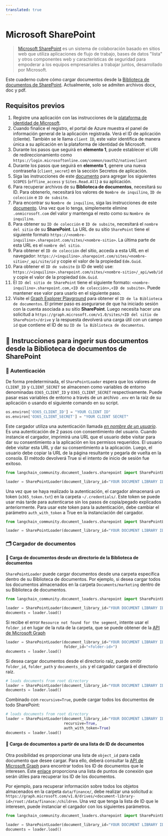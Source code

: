 ```yaml
---
translated: true
---
```


# Microsoft SharePoint

> [Microsoft SharePoint](https://en.wikipedia.org/wiki/SharePoint) es un sistema de colaboración basado en sitios web que utiliza aplicaciones de flujo de trabajo, bases de datos "lista" y otros componentes web y características de seguridad para empoderar a los equipos empresariales a trabajar juntos, desarrollado por Microsoft.

Este cuaderno cubre cómo cargar documentos desde la [Biblioteca de documentos de SharePoint](https://support.microsoft.com/en-us/office/what-is-a-document-library-3b5976dd-65cf-4c9e-bf5a-713c10ca2872). Actualmente, solo se admiten archivos docx, doc y pdf.

## Requisitos previos

1. Registre una aplicación con las instrucciones de la [plataforma de identidad de Microsoft](https://learn.microsoft.com/en-us/azure/active-directory/develop/quickstart-register-app).
2. Cuando finalice el registro, el portal de Azure muestra el panel de información general de la aplicación registrada. Verá el ID de aplicación (cliente). También se le llama `client ID`, este valor identifica de manera única a su aplicación en la plataforma de identidad de Microsoft.
3. Durante los pasos que seguirá en **elemento 1**, puede establecer el URI de redireccionamiento como `https://login.microsoftonline.com/common/oauth2/nativeclient`
4. Durante los pasos que seguirá en **elemento 1**, genere una nueva contraseña (`client_secret`) en la sección Secretos de aplicación.
5. Siga las instrucciones de este [documento](https://learn.microsoft.com/en-us/azure/active-directory/develop/quickstart-configure-app-expose-web-apis#add-a-scope) para agregar los siguientes `SCOPES` (`offline_access` y `Sites.Read.All`) a su aplicación.
6. Para recuperar archivos de su **Biblioteca de documentos**, necesitará su ID. Para obtenerlo, necesitará los valores de `Nombre de inquilino`, `ID de colección` e `ID de subsite`.
7. Para encontrar su `Nombre de inquilino`, siga las instrucciones de este [documento](https://learn.microsoft.com/en-us/azure/active-directory-b2c/tenant-management-read-tenant-name). Una vez que lo tenga, simplemente elimine `.onmicrosoft.com` del valor y mantenga el resto como su `Nombre de inquilino`.
8. Para obtener su `ID de colección` e `ID de subsite`, necesitará el `nombre del sitio` de su **SharePoint**. La URL de su sitio `SharePoint` tiene el siguiente formato `https://<nombre-inquilino>.sharepoint.com/sites/<nombre-sitio>`. La última parte de esta URL es el `nombre del sitio`.
9. Para obtener el `ID de colección` del sitio, acceda a esta URL en el navegador: `https://<inquilino>.sharepoint.com/sites/<nombre-sitio>/_api/site/id` y copie el valor de la propiedad `Edm.Guid`.
10. Para obtener el `ID de subsite` (o ID de web) use: `https://<inquilino>.sharepoint.com/sites/<nombre-sitio>/_api/web/id` y copie el valor de la propiedad `Edm.Guid`.
11. El `ID del sitio de SharePoint` tiene el siguiente formato: `<nombre-inquilino>.sharepoint.com,<ID de colección>,<ID de subsite>`. Puede mantener ese valor para usarlo en el siguiente paso.
12. Visite el [Graph Explorer Playground](https://developer.microsoft.com/en-us/graph/graph-explorer) para obtener el `ID de la Biblioteca de documentos`. El primer paso es asegurarse de que ha iniciado sesión con la cuenta asociada a su sitio **SharePoint**. Luego necesita hacer una solicitud a `https://graph.microsoft.com/v1.0/sites/<ID del sitio de SharePoint>/drive` y la respuesta devolverá una carga útil con un campo `id` que contiene el ID de su `ID de la Biblioteca de documentos`.

## 🧑 Instrucciones para ingerir sus documentos desde la Biblioteca de documentos de SharePoint

### 🔑 Autenticación

De forma predeterminada, el `SharePointLoader` espera que los valores de `CLIENT_ID` y `CLIENT_SECRET` se almacenen como variables de entorno denominadas `O365_CLIENT_ID` y `O365_CLIENT_SECRET` respectivamente. Puede pasar esas variables de entorno a través de un archivo `.env` en la raíz de su aplicación o usando el siguiente comando en su script.

```python
os.environ['O365_CLIENT_ID'] = "YOUR CLIENT ID"
os.environ['O365_CLIENT_SECRET'] = "YOUR CLIENT SECRET"
```

Este cargador utiliza una autenticación llamada [*en nombre de un usuario*](https://learn.microsoft.com/en-us/graph/auth-v2-user?context=graph%2Fapi%2F1.0&view=graph-rest-1.0). Es una autenticación de 2 pasos con consentimiento del usuario. Cuando instancie el cargador, imprimirá una URL que el usuario debe visitar para dar su consentimiento a la aplicación en los permisos requeridos. El usuario debe visitar esta URL y dar su consentimiento a la aplicación. Luego, el usuario debe copiar la URL de la página resultante y pegarla de vuelta en la consola. El método devolverá True si el intento de inicio de sesión fue exitoso.

```python
from langchain_community.document_loaders.sharepoint import SharePointLoader

loader = SharePointLoader(document_library_id="YOUR DOCUMENT LIBRARY ID")
```

Una vez que se haya realizado la autenticación, el cargador almacenará un token (`o365_token.txt`) en la carpeta `~/.credentials/`. Este token se puede usar más tarde para autenticarse sin los pasos de copia/pegado explicados anteriormente. Para usar este token para la autenticación, debe cambiar el parámetro `auth_with_token` a True en la instanciación del cargador.

```python
from langchain_community.document_loaders.sharepoint import SharePointLoader

loader = SharePointLoader(document_library_id="YOUR DOCUMENT LIBRARY ID", auth_with_token=True)
```

### 🗂️ Cargador de documentos

#### 📑 Carga de documentos desde un directorio de la Biblioteca de documentos

`SharePointLoader` puede cargar documentos desde una carpeta específica dentro de su Biblioteca de documentos. Por ejemplo, si desea cargar todos los documentos almacenados en la carpeta `Documents/marketing` dentro de su Biblioteca de documentos.

```python
from langchain_community.document_loaders.sharepoint import SharePointLoader

loader = SharePointLoader(document_library_id="YOUR DOCUMENT LIBRARY ID", folder_path="Documents/marketing", auth_with_token=True)
documents = loader.load()
```

Si recibe el error `Resource not found for the segment`, intente usar el `folder_id` en lugar de la ruta de la carpeta, que se puede obtener de la [API de Microsoft Graph](https://developer.microsoft.com/en-us/graph/graph-explorer)

```python
loader = SharePointLoader(document_library_id="YOUR DOCUMENT LIBRARY ID", auth_with_token=True
                          folder_id="<folder-id>")
documents = loader.load()
```

Si desea cargar documentos desde el directorio raíz, puede omitir `folder_id`, `folder_path` y `documents_ids` y el cargador cargará el directorio raíz.

```python
# loads documents from root directory
loader = SharePointLoader(document_library_id="YOUR DOCUMENT LIBRARY ID", auth_with_token=True)
documents = loader.load()
```

Combinado con `recursive=True`, puede cargar todos los documentos de todo SharePoint:

```python
# loads documents from root directory
loader = SharePointLoader(document_library_id="YOUR DOCUMENT LIBRARY ID",
                          recursive=True,
                          auth_with_token=True)
documents = loader.load()
```

#### 📑 Carga de documentos a partir de una lista de ID de documentos

Otra posibilidad es proporcionar una lista de `object_id` para cada documento que desee cargar. Para ello, deberá consultar la [API de Microsoft Graph](https://developer.microsoft.com/en-us/graph/graph-explorer) para encontrar todos los ID de documentos que le interesen. Este [enlace](https://learn.microsoft.com/en-us/graph/api/resources/onedrive?view=graph-rest-1.0#commonly-accessed-resources) proporciona una lista de puntos de conexión que serán útiles para recuperar los ID de los documentos.

Por ejemplo, para recuperar información sobre todos los objetos almacenados en la carpeta `data/finance/`, debe realizar una solicitud a: `https://graph.microsoft.com/v1.0/drives/<document-library-id>/root:/data/finance:/children`. Una vez que tenga la lista de ID que le interesen, puede instanciar el cargador con los siguientes parámetros.

```python
from langchain_community.document_loaders.sharepoint import SharePointLoader

loader = SharePointLoader(document_library_id="YOUR DOCUMENT LIBRARY ID", object_ids=["ID_1", "ID_2"], auth_with_token=True)
documents = loader.load()
```
